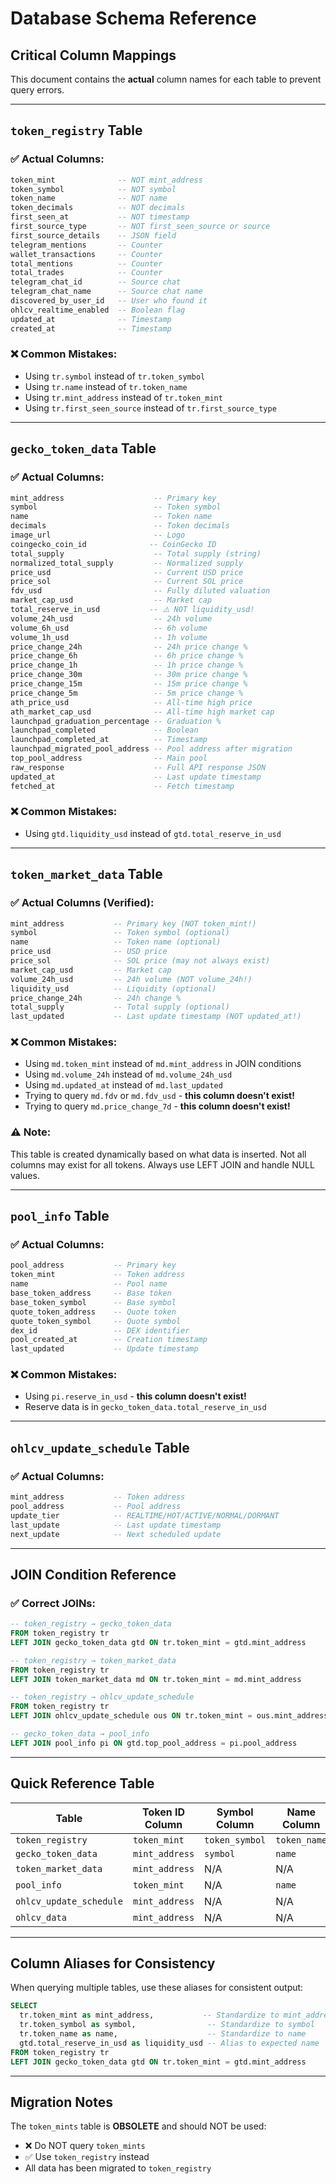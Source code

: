 # Database Schema Reference

## Critical Column Mappings

This document contains the **actual** column names for each table to prevent query errors.

---

## `token_registry` Table

### ✅ Actual Columns:
```sql
token_mint              -- NOT mint_address
token_symbol            -- NOT symbol  
token_name              -- NOT name
token_decimals          -- NOT decimals
first_seen_at           -- NOT timestamp
first_source_type       -- NOT first_seen_source or source
first_source_details    -- JSON field
telegram_mentions       -- Counter
wallet_transactions     -- Counter
total_mentions          -- Counter
total_trades            -- Counter
telegram_chat_id        -- Source chat
telegram_chat_name      -- Source chat name
discovered_by_user_id   -- User who found it
ohlcv_realtime_enabled  -- Boolean flag
updated_at              -- Timestamp
created_at              -- Timestamp
```

### ❌ Common Mistakes:
- Using `tr.symbol` instead of `tr.token_symbol`
- Using `tr.name` instead of `tr.token_name`
- Using `tr.mint_address` instead of `tr.token_mint`
- Using `tr.first_seen_source` instead of `tr.first_source_type`

---

## `gecko_token_data` Table

### ✅ Actual Columns:
```sql
mint_address                    -- Primary key
symbol                          -- Token symbol
name                            -- Token name
decimals                        -- Token decimals
image_url                       -- Logo
coingecko_coin_id              -- CoinGecko ID
total_supply                    -- Total supply (string)
normalized_total_supply         -- Normalized supply
price_usd                       -- Current USD price
price_sol                       -- Current SOL price
fdv_usd                         -- Fully diluted valuation
market_cap_usd                  -- Market cap
total_reserve_in_usd           -- ⚠️ NOT liquidity_usd!
volume_24h_usd                  -- 24h volume
volume_6h_usd                   -- 6h volume
volume_1h_usd                   -- 1h volume
price_change_24h                -- 24h price change %
price_change_6h                 -- 6h price change %
price_change_1h                 -- 1h price change %
price_change_30m                -- 30m price change %
price_change_15m                -- 15m price change %
price_change_5m                 -- 5m price change %
ath_price_usd                   -- All-time high price
ath_market_cap_usd              -- All-time high market cap
launchpad_graduation_percentage -- Graduation %
launchpad_completed             -- Boolean
launchpad_completed_at          -- Timestamp
launchpad_migrated_pool_address -- Pool address after migration
top_pool_address                -- Main pool
raw_response                    -- Full API response JSON
updated_at                      -- Last update timestamp
fetched_at                      -- Fetch timestamp
```

### ❌ Common Mistakes:
- Using `gtd.liquidity_usd` instead of `gtd.total_reserve_in_usd`

---

## `token_market_data` Table

### ✅ Actual Columns (Verified):
```sql
mint_address           -- Primary key (NOT token_mint!)
symbol                 -- Token symbol (optional)
name                   -- Token name (optional)
price_usd              -- USD price
price_sol              -- SOL price (may not always exist)
market_cap_usd         -- Market cap
volume_24h_usd         -- 24h volume (NOT volume_24h!)
liquidity_usd          -- Liquidity (optional)
price_change_24h       -- 24h change %
total_supply           -- Total supply (optional)
last_updated           -- Last update timestamp (NOT updated_at!)
```

### ❌ Common Mistakes:
- Using `md.token_mint` instead of `md.mint_address` in JOIN conditions
- Using `md.volume_24h` instead of `md.volume_24h_usd`
- Using `md.updated_at` instead of `md.last_updated`
- Trying to query `md.fdv` or `md.fdv_usd` - **this column doesn't exist!**
- Trying to query `md.price_change_7d` - **this column doesn't exist!**

### ⚠️ Note:
This table is created dynamically based on what data is inserted. Not all columns may exist for all tokens. Always use LEFT JOIN and handle NULL values.

---

## `pool_info` Table

### ✅ Actual Columns:
```sql
pool_address           -- Primary key
token_mint             -- Token address
name                   -- Pool name
base_token_address     -- Base token
base_token_symbol      -- Base symbol
quote_token_address    -- Quote token
quote_token_symbol     -- Quote symbol
dex_id                 -- DEX identifier
pool_created_at        -- Creation timestamp
last_updated           -- Update timestamp
```

### ❌ Common Mistakes:
- Using `pi.reserve_in_usd` - **this column doesn't exist!**
- Reserve data is in `gecko_token_data.total_reserve_in_usd`

---

## `ohlcv_update_schedule` Table

### ✅ Actual Columns:
```sql
mint_address           -- Token address
pool_address           -- Pool address
update_tier            -- REALTIME/HOT/ACTIVE/NORMAL/DORMANT
last_update            -- Last update timestamp
next_update            -- Next scheduled update
```

---

## JOIN Condition Reference

### ✅ Correct JOINs:
```sql
-- token_registry → gecko_token_data
FROM token_registry tr
LEFT JOIN gecko_token_data gtd ON tr.token_mint = gtd.mint_address

-- token_registry → token_market_data
FROM token_registry tr
LEFT JOIN token_market_data md ON tr.token_mint = md.mint_address

-- token_registry → ohlcv_update_schedule
FROM token_registry tr
LEFT JOIN ohlcv_update_schedule ous ON tr.token_mint = ous.mint_address

-- gecko_token_data → pool_info
LEFT JOIN pool_info pi ON gtd.top_pool_address = pi.pool_address
```

---

## Quick Reference Table

| Table | Token ID Column | Symbol Column | Name Column |
|-------|----------------|---------------|-------------|
| `token_registry` | `token_mint` | `token_symbol` | `token_name` |
| `gecko_token_data` | `mint_address` | `symbol` | `name` |
| `token_market_data` | `mint_address` | N/A | N/A |
| `pool_info` | `token_mint` | N/A | `name` |
| `ohlcv_update_schedule` | `mint_address` | N/A | N/A |
| `ohlcv_data` | `mint_address` | N/A | N/A |

---

## Column Aliases for Consistency

When querying multiple tables, use these aliases for consistent output:

```sql
SELECT 
  tr.token_mint as mint_address,           -- Standardize to mint_address
  tr.token_symbol as symbol,                -- Standardize to symbol
  tr.token_name as name,                    -- Standardize to name
  gtd.total_reserve_in_usd as liquidity_usd -- Alias to expected name
FROM token_registry tr
LEFT JOIN gecko_token_data gtd ON tr.token_mint = gtd.mint_address
```

---

## Migration Notes

The `token_mints` table is **OBSOLETE** and should NOT be used:
- ❌ Do NOT query `token_mints`
- ✅ Use `token_registry` instead
- All data has been migrated to `token_registry`
